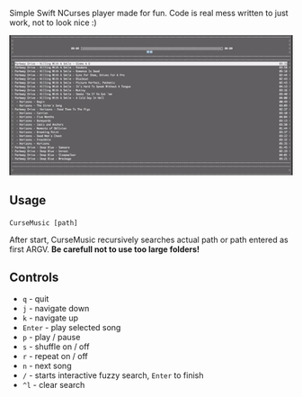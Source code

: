 Simple Swift NCurses player made for fun. Code is real mess written to just work, not to look nice :)

![Example](images/example-small.gif)

## Usage
`CurseMusic [path]`

After start, CurseMusic recursively searches actual path or path entered as first ARGV. **Be carefull not to use too large folders!**

## Controls
- `q` - quit
- `j` - navigate down
- `k` - navigate up
- `Enter` - play selected song
- `p` - play / pause
- `s` - shuffle on / off
- `r` - repeat on / off
- `n` - next song
- `/` - starts interactive fuzzy search, `Enter` to finish
- `^l` - clear search
